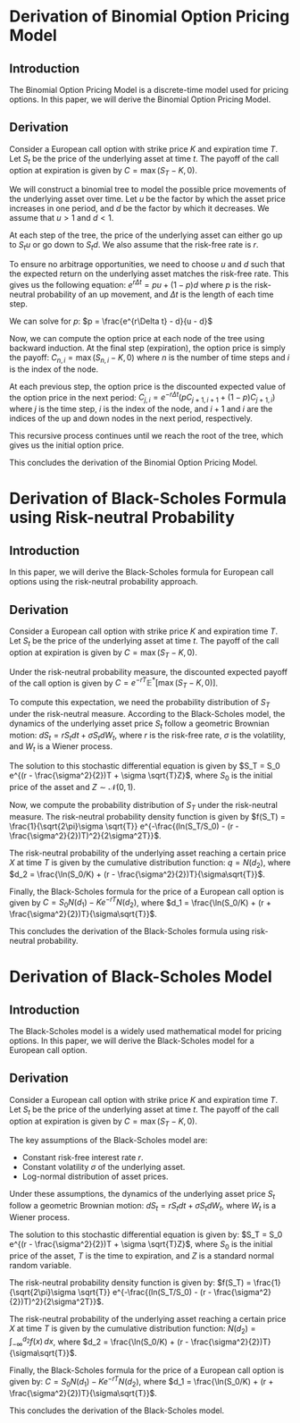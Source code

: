 # Derivation of Binomial Option Pricing Model

## Introduction
The Binomial Option Pricing Model is a discrete-time model used for pricing options. In this paper, we will derive the Binomial Option Pricing Model.

## Derivation

Consider a European call option with strike price $K$ and expiration time $T$. Let $S_t$ be the price of the underlying asset at time $t$. The payoff of the call option at expiration is given by $C = \max(S_T - K, 0)$.

We will construct a binomial tree to model the possible price movements of the underlying asset over time. Let $u$ be the factor by which the asset price increases in one period, and $d$ be the factor by which it decreases. We assume that $u > 1$ and $d < 1$.

At each step of the tree, the price of the underlying asset can either go up to $S_t u$ or go down to $S_t d$. We also assume that the risk-free rate is $r$.

To ensure no arbitrage opportunities, we need to choose $u$ and $d$ such that the expected return on the underlying asset matches the risk-free rate. This gives us the following equation:
$e^{r\Delta t} = pu + (1-p)d$
where $p$ is the risk-neutral probability of an up movement, and $\Delta t$ is the length of each time step.

We can solve for $p$:
$p = \frac{e^{r\Delta t} - d}{u - d}$

Now, we can compute the option price at each node of the tree using backward induction. At the final step (expiration), the option price is simply the payoff:
$C_{n,i} = \max(S_{n,i} - K, 0)$
where $n$ is the number of time steps and $i$ is the index of the node.

At each previous step, the option price is the discounted expected value of the option price in the next period:
$C_{j,i} = e^{-r\Delta t}(pC_{j+1,i+1} + (1-p)C_{j+1,i})$
where $j$ is the time step, $i$ is the index of the node, and $i+1$ and $i$ are the indices of the up and down nodes in the next period, respectively.

This recursive process continues until we reach the root of the tree, which gives us the initial option price.

This concludes the derivation of the Binomial Option Pricing Model.



# Derivation of Black-Scholes Formula using Risk-neutral Probability

## Introduction
In this paper, we will derive the Black-Scholes formula for European call options using the risk-neutral probability approach.

## Derivation

Consider a European call option with strike price $K$ and expiration time $T$. Let $S_t$ be the price of the underlying asset at time $t$. The payoff of the call option at expiration is given by $C = \max(S_T - K, 0)$.

Under the risk-neutral probability measure, the discounted expected payoff of the call option is given by $C = e^{-rT} \mathbb{E}^*[ \max(S_T - K, 0) ]$.

To compute this expectation, we need the probability distribution of $S_T$ under the risk-neutral measure. According to the Black-Scholes model, the dynamics of the underlying asset price $S_t$ follow a geometric Brownian motion: $dS_t = rS_t dt + \sigma S_t dW_t$, where $r$ is the risk-free rate, $\sigma$ is the volatility, and $W_t$ is a Wiener process.

The solution to this stochastic differential equation is given by $S_T = S_0 e^{(r - \frac{\sigma^2}{2})T + \sigma \sqrt{T}Z}$, where $S_0$ is the initial price of the asset and $Z \sim \mathcal{N}(0,1)$.

Now, we compute the probability distribution of $S_T$ under the risk-neutral measure. The risk-neutral probability density function is given by $f(S_T) = \frac{1}{\sqrt{2\pi}\sigma \sqrt{T}} e^{-\frac{(ln(S_T/S_0) - (r - \frac{\sigma^2}{2})T)^2}{2\sigma^2T}}$.

The risk-neutral probability of the underlying asset reaching a certain price $X$ at time $T$ is given by the cumulative distribution function: $q = N(d_2)$, where $d_2 = \frac{\ln(S_0/K) + (r - \frac{\sigma^2}{2})T}{\sigma\sqrt{T}}$.

Finally, the Black-Scholes formula for the price of a European call option is given by $C = S_0 N(d_1) - Ke^{-rT}N(d_2)$, where $d_1 = \frac{\ln(S_0/K) + (r + \frac{\sigma^2}{2})T}{\sigma\sqrt{T}}$.

This concludes the derivation of the Black-Scholes formula using risk-neutral probability.

# Derivation of Black-Scholes Model

## Introduction
The Black-Scholes model is a widely used mathematical model for pricing options. In this paper, we will derive the Black-Scholes model for a European call option.

## Derivation

Consider a European call option with strike price $K$ and expiration time $T$. Let $S_t$ be the price of the underlying asset at time $t$. The payoff of the call option at expiration is given by $C = \max(S_T - K, 0)$.

The key assumptions of the Black-Scholes model are:
- Constant risk-free interest rate $r$.
- Constant volatility $\sigma$ of the underlying asset.
- Log-normal distribution of asset prices.

Under these assumptions, the dynamics of the underlying asset price $S_t$ follow a geometric Brownian motion: $dS_t = rS_t dt + \sigma S_t dW_t$, where $W_t$ is a Wiener process.

The solution to this stochastic differential equation is given by: $S_T = S_0 e^{(r - \frac{\sigma^2}{2})T + \sigma \sqrt{T}Z}$, where $S_0$ is the initial price of the asset, $T$ is the time to expiration, and $Z$ is a standard normal random variable.

The risk-neutral probability density function is given by: $f(S_T) = \frac{1}{\sqrt{2\pi}\sigma \sqrt{T}} e^{-\frac{(ln(S_T/S_0) - (r - \frac{\sigma^2}{2})T)^2}{2\sigma^2T}}$.

The risk-neutral probability of the underlying asset reaching a certain price $X$ at time $T$ is given by the cumulative distribution function: $N(d_2) = \int_{-\infty}^{d_2} f(x) \,dx$, where $d_2 = \frac{\ln(S_0/K) + (r - \frac{\sigma^2}{2})T}{\sigma\sqrt{T}}$.

Finally, the Black-Scholes formula for the price of a European call option is given by: $C = S_0 N(d_1) - Ke^{-rT}N(d_2)$, where $d_1 = \frac{\ln(S_0/K) + (r + \frac{\sigma^2}{2})T}{\sigma\sqrt{T}}$.

This concludes the derivation of the Black-Scholes model.
